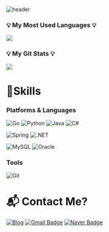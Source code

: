 ![header](https://capsule-render.vercel.app/api?type=waving&color=black&height=200&section=header&text=Endless%20Coding!%20!🥳&fontSize=50&animation=twinkling)

<h3 >💡 My Most Used Languages 💡</h3>
<p >
  <a href="https://github.com/dings-things">
    <img align="center" src="https://github-readme-stats.vercel.app/api/top-langs/?username=dings-things&layout=compact&show_icons=true&show_owner=true&hide_title=true&theme=nord" />
  </a>
</p>
<h3>💡 My Git Stats 💡</h3>
<p >
  <a href="https://github.com/${깃닉네임}">
    <img align="center" src="https://github-readme-stats.vercel.app/api?username=dings-things&&hide_title=true&show_icons=true&include_all_commits=true&theme=nord" />
  </a>
</p>





# 💪Skills
### Platforms & Languages
![Go](https://img.shields.io/badge/Go-00ADD8.svg?&style=for-the-badge&logo=Go&logoColor=white)
![Python](https://img.shields.io/badge/Python-3776AB.svg?&style=for-the-badge&logo=Python&logoColor=white)
![Java](https://img.shields.io/badge/Java-007396.svg?&style=for-the-badge&logo=Java&logoColor=white)
![C#](https://img.shields.io/badge/C%20Sharp-239120.svg?&style=for-the-badge&logo=C%20Sharp&logoColor=white)

![Spring](https://img.shields.io/badge/Spring-6DB33F.svg?&style=for-the-badge&logo=Spring&logoColor=white)
![.NET](https://img.shields.io/badge/.NET-512BD4.svg?&style=for-the-badge&logo=.NET&logoColor=white)


![MySQL](https://img.shields.io/badge/MySQL-4479A1.svg?&style=for-the-badge&logo=MySQL&logoColor=white)
![Oracle](https://img.shields.io/badge/Oracle-F80000.svg?&style=for-the-badge&logo=Oracle&logoColor=white)

### Tools
![Git](https://img.shields.io/badge/Git-F05032.svg?&style=for-the-badge&logo=Git&logoColor=white)


# :mailbox_with_mail: Contact Me?
[![Blog](https://img.shields.io/badge/googlehome-4285F4?style=flat-square&logo=googlehome&logoColor=white&link=https://dingyu.dev)](https://dingyu.dev)
[![Gmail Badge](https://img.shields.io/badge/Gmail-d14836?style=flat-square&logo=Gmail&logoColor=white&link=mailto:dings-things@gmail.com)](mailto:dings-things@gmail.com)
[![Naver Badge](https://img.shields.io/badge/Naver-03C75A?style=flat-square&logo=Naver&logoColor=white&link=mailto:dings-things@naver.com)](mailto:dings-things@naver.com)

